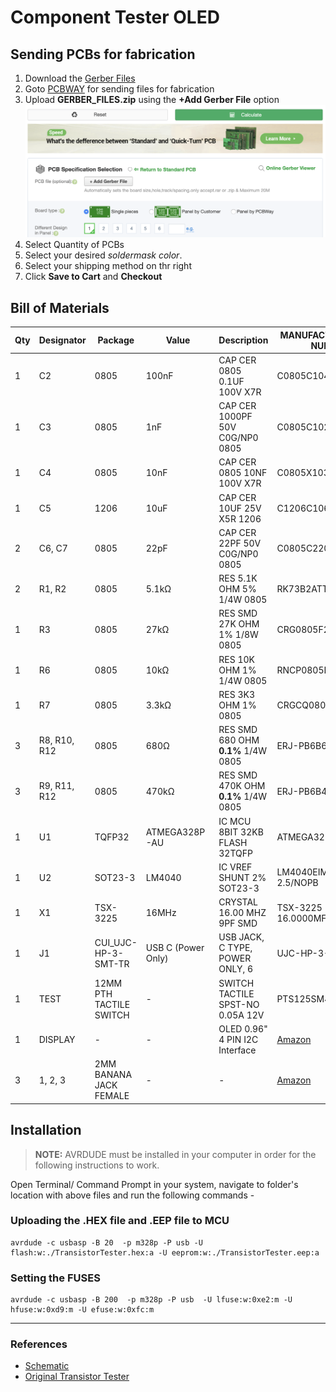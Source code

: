 # Component Tester OLED

## Sending PCBs for fabrication

1. Download the [Gerber Files](GERBER_FILES.zip)
2. Goto [PCBWAY](https://www.pcbway.com/QuickOrderOnline.aspx) for sending files for fabrication
3. Upload **GERBER_FILES.zip** using the **+Add Gerber File** option
![](./images/upload.png)
4. Select Quantity of PCBs
5. Select your desired *soldermask color*.
6. Select your shipping method on thr right
7. Click **Save to Cart** and **Checkout**

## Bill of Materials
|Qty|Designator|Package|Value|Description|MANUFACTURER PART NUMBER|
|---|----------|-------|-----|-----------|------------------------|
|1|C2|0805|100nF|CAP CER 0805 0.1UF 100V X7R|C0805C104K1RECAUTO|
|1|C3|0805|1nF|CAP CER 1000PF 50V C0G/NP0 0805|C0805C102J5GACTU|
|1|C4|0805|10nF|CAP CER 0805 10NF 100V X7R|C0805X103K1RAC3316|
|1|C5|1206|10uF|CAP CER 10UF 25V X5R 1206|C1206C106M3PACTU|
|2|C6, C7|0805|22pF|CAP CER 22PF 50V C0G/NP0 0805|C0805C220J5GACTU|
|2|R1, R2|0805|5.1kΩ|RES 5.1K OHM 5% 1/4W 0805|RK73B2ATTD512J|
|1|R3|0805|27kΩ|RES SMD 27K OHM 1% 1/8W 0805|CRG0805F27K|
|1|R6|0805|10kΩ|RES 10K OHM 1% 1/4W 0805|RNCP0805FTD10K0|
|1|R7|0805|3.3kΩ|RES 3K3 OHM 1% 0805|CRGCQ0805F3K3|
|3|R8, R10, R12|0805|680Ω|RES SMD 680 OHM **0.1%** 1/4W 0805|ERJ-PB6B6800V|
|3|R9, R11, R12|0805|470kΩ|RES SMD 470K OHM **0.1%** 1/4W 0805|ERJ-PB6B4703V
|1|U1|TQFP32|ATMEGA328P-AU|IC MCU 8BIT 32KB FLASH 32TQFP|ATMEGA328P-AUR
|1|U2|SOT23-3|LM4040|IC VREF SHUNT 2% SOT23-3|LM4040EIM3X-2.5/NOPB
|1|X1|TSX-3225|16MHz|CRYSTAL 16.00 MHZ 9PF SMD|TSX-3225 16.0000MF09Z-AC0|
|1|J1|CUI_UJC-HP-3-SMT-TR|USB C (Power Only)|USB JACK, C TYPE, POWER ONLY, 6|UJC-HP-3-SMT-TR
|1|TEST|12MM PTH TACTILE SWITCH|-|SWITCH TACTILE SPST-NO 0.05A 12V|PTS125SM43-2 LFS|
|1|DISPLAY|-|-|OLED 0.96" 4 PIN I2C Interface|[Amazon](https://www.amazon.com/dp/B06XRBYJR8)|
|3|1, 2, 3|2MM BANANA JACK FEMALE|-|-|[Amazon](https://www.amazon.com/Tegg-Banana-Binding-Terminal-Connector/dp/B07GSLPCBV/)|

## Installation

>**NOTE:** AVRDUDE must be installed in your computer in order for the following instructions to work.

Open Terminal/ Command Prompt in your system, navigate to folder's location with above files and run the following commands -

### Uploading the .HEX file and .EEP file to MCU

```
avrdude -c usbasp -B 20  -p m328p -P usb -U flash:w:./TransistorTester.hex:a -U eeprom:w:./TransistorTester.eep:a
```

### Setting the FUSES

```
avrdude -c usbasp -B 200  -p m328p -P usb  -U lfuse:w:0xe2:m -U hfuse:w:0xd9:m -U efuse:w:0xfc:m
```

---

### References
- [Schematic](./Schematic.pdf)
- [Original Transistor Tester](https://www.mikrocontroller.net/articles/AVR_Transistortester)
